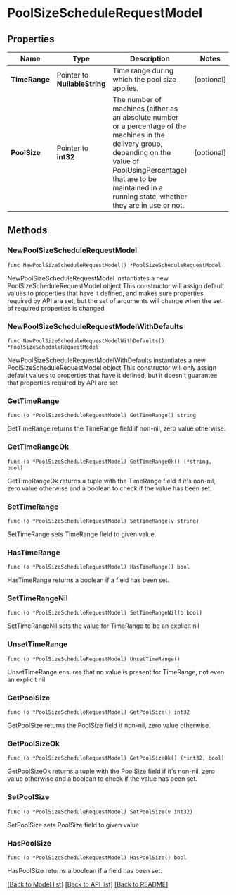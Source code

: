 # PoolSizeScheduleRequestModel

## Properties

Name | Type | Description | Notes
------------ | ------------- | ------------- | -------------
**TimeRange** | Pointer to **NullableString** | Time range during which the pool size applies. | [optional] 
**PoolSize** | Pointer to **int32** | The number of machines (either as an absolute number or a percentage of the machines in the delivery group, depending on the value of PoolUsingPercentage) that are to be maintained in a running state, whether they are in use or not. | [optional] 

## Methods

### NewPoolSizeScheduleRequestModel

`func NewPoolSizeScheduleRequestModel() *PoolSizeScheduleRequestModel`

NewPoolSizeScheduleRequestModel instantiates a new PoolSizeScheduleRequestModel object
This constructor will assign default values to properties that have it defined,
and makes sure properties required by API are set, but the set of arguments
will change when the set of required properties is changed

### NewPoolSizeScheduleRequestModelWithDefaults

`func NewPoolSizeScheduleRequestModelWithDefaults() *PoolSizeScheduleRequestModel`

NewPoolSizeScheduleRequestModelWithDefaults instantiates a new PoolSizeScheduleRequestModel object
This constructor will only assign default values to properties that have it defined,
but it doesn't guarantee that properties required by API are set

### GetTimeRange

`func (o *PoolSizeScheduleRequestModel) GetTimeRange() string`

GetTimeRange returns the TimeRange field if non-nil, zero value otherwise.

### GetTimeRangeOk

`func (o *PoolSizeScheduleRequestModel) GetTimeRangeOk() (*string, bool)`

GetTimeRangeOk returns a tuple with the TimeRange field if it's non-nil, zero value otherwise
and a boolean to check if the value has been set.

### SetTimeRange

`func (o *PoolSizeScheduleRequestModel) SetTimeRange(v string)`

SetTimeRange sets TimeRange field to given value.

### HasTimeRange

`func (o *PoolSizeScheduleRequestModel) HasTimeRange() bool`

HasTimeRange returns a boolean if a field has been set.

### SetTimeRangeNil

`func (o *PoolSizeScheduleRequestModel) SetTimeRangeNil(b bool)`

 SetTimeRangeNil sets the value for TimeRange to be an explicit nil

### UnsetTimeRange
`func (o *PoolSizeScheduleRequestModel) UnsetTimeRange()`

UnsetTimeRange ensures that no value is present for TimeRange, not even an explicit nil
### GetPoolSize

`func (o *PoolSizeScheduleRequestModel) GetPoolSize() int32`

GetPoolSize returns the PoolSize field if non-nil, zero value otherwise.

### GetPoolSizeOk

`func (o *PoolSizeScheduleRequestModel) GetPoolSizeOk() (*int32, bool)`

GetPoolSizeOk returns a tuple with the PoolSize field if it's non-nil, zero value otherwise
and a boolean to check if the value has been set.

### SetPoolSize

`func (o *PoolSizeScheduleRequestModel) SetPoolSize(v int32)`

SetPoolSize sets PoolSize field to given value.

### HasPoolSize

`func (o *PoolSizeScheduleRequestModel) HasPoolSize() bool`

HasPoolSize returns a boolean if a field has been set.


[[Back to Model list]](../README.md#documentation-for-models) [[Back to API list]](../README.md#documentation-for-api-endpoints) [[Back to README]](../README.md)


